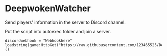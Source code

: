 # DeepwokenWatcher
Send players' information in the server to Discord channel.

Put the script into autoexec folder and join a server.

```
discordwebhook = "Webhookhere"
loadstring(game:HttpGet("https://raw.githubusercontent.com/123465525/DeepwokenWatcher/main/TheWatcher.lua",true))()
```
